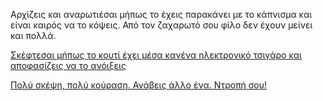 Αρχίζεις και αναρωτιέσαι μήπως το έχεις παρακάνει με το κάπνισμα και είναι καιρός να το κόψεις.
Από τον ζαχαρωτό σου φίλο δεν έχουν μείνει και πολλά.

[Σκέφτεσαι μήπως το κουτί έχει μέσα κανένα ηλεκτρονικό τσιγάρο και αποφασίζεις να το ανόιξεις](../open/open.md)

[Πολύ σκέψη, πολύ κούραση. Ανάβεις άλλο ένα. Ντροπή σου!](smoker/smoker.md)